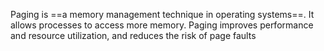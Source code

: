 Paging is ==a memory management technique in operating systems==. It allows processes to access more memory. Paging improves performance and resource utilization, and reduces the risk of page faults